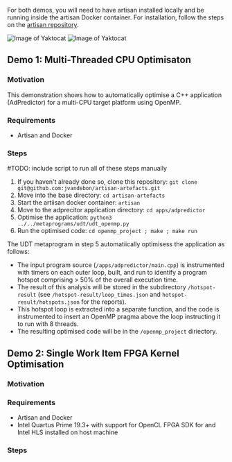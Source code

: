 
For both demos, you will need to have artisan installed locally and be running inside the artisan Docker container. For installation, follow the steps on the [artisan repository](https://github.com/ckiddo74/artisan).

![Image of Yaktocat](https://octodex.github.com/images/yaktocat.png)
![Image of Yaktocat](https://drive.google.com/file/d/1IbzxO4wlvP5A3eNTDh371MQn-ixXV6sU/view?usp=sharing)

## Demo 1: Multi-Threaded CPU Optimisaton

### Motivation
This demonstration shows how to automatically optimise a C++ application (AdPredictor) for a multi-CPU target platform using OpenMP. 

### Requirements
- Artisan and Docker 

### Steps

#TODO: include script to run all of these steps manually 

1. If you haven't already done so, clone this repository: ```git clone git@github.com:jvandebon/artisan-artefacts.git```
2. Move into the base directory: ```cd artisan-artefacts```
3. Start the artiisan docker container: ```artisan```
4. Move to the adprecitor application directory: ```cd apps/adpredictor```
5. Optimise the application: ```python3 ../../metaprograms/udt/udt_openmp.py```
6. Run the optimised code: ```cd openmp_project ; make ; make run```

The UDT metaprogram in step 5 automatiically optimisess the application as follows:
- The input program source (```/apps/adpredictor/main.cpp```) is instrumented with timers on each outer loop, built, and run to identify a program hotspot comprising > 50% of the overall execution time. 
- The result of this analysis will be stored in the subdirectory ```/hotspot-result``` (see ```/hotspot-result/loop_times.json``` and ```hotspot-result/hotspots.json``` for the reports).
- This hotspot loop is extracted into a separate function, and the code is instrumented to insert an OpenMP pragma above the loop instructing it to run with 8 threads. 
- The resulting optimised code will be in the ```/openmp_project``` diriectory. 

## Demo 2: Single Work Item FPGA Kernel Optimisation

### Motivation

### Requirements
- Artisan and Docker 
- Intel Quartus Prime 19.3+ with support for OpenCL FPGA SDK for and Intel HLS installed on host machine

### Steps

